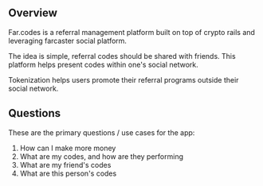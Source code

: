 ## Overview

Far.codes is a referral management platform built on top of crypto rails and leveraging farcaster social platform.

The idea is simple, referral codes should be shared with friends. This platform helps present codes within one's social network.

Tokenization helps users promote their referral programs outside their social network.

## Questions

These are the primary questions / use cases for the app:

1. How can I make more money
2. What are my codes, and how are they performing 
3. What are my friend's codes
4. What are this person's codes


